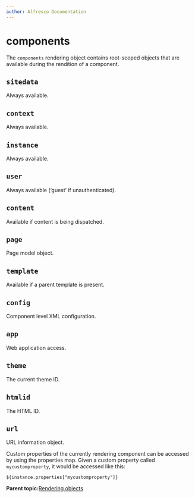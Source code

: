 ```yaml
---
author: Alfresco Documentation
---
```


# components

The `components` rendering object contains root-scoped objects that are available during the rendition of a component.

## `sitedata`

Always available.

## `context`

Always available.

## `instance`

Always available.

## `user`

Always available \(‘guest’ if unauthenticated\).

## `content`

Available if content is being dispatched.

## `page`

Page model object.

## `template`

Available if a parent template is present.

## `config`

Component level XML configuration.

## `app`

Web application access.

## `theme`

The current theme ID.

## `htmlid`

The HTML ID.

## `url`

URL information object.

Custom properties of the currently rendering component can be accessed by using the properties map. Given a custom property called `mycustomproperty`, it would be accessed like this:

```
${instance.properties["mycustomproperty"]}
```

**Parent topic:**[Rendering objects](../references/APISurf-renderingobjects.md)

